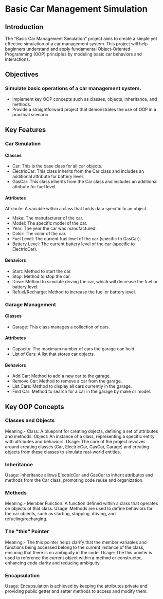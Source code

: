 # Basic Car Management Simulation
## Introduction
The "Basic Car Management Simulation" project aims to create a simple yet effective simulation of a car management system. This project will help beginners understand and apply fundamental Object-Oriented Programming (OOP) principles by modeling basic car behaviors and interactions.

## Objectives
### Simulate basic operations of a car management system.
- Implement key OOP concepts such as classes, objects, inheritance, and methods.
- Provide a straightforward project that demonstrates the use of OOP in a practical scenario.

## Key Features
### Car Simulation
#### Classes
- Car: This is the base class for all car objects.
- ElectricCar: This class inherits from the Car class and includes an additional attribute for battery level.
- GasCar: This class inherits from the Car class and includes an additional attribute for fuel level.

#### Attributes
Attribute: A variable within a class that holds data specific to an object.
- Make: The manufacturer of the car.
- Model: The specific model of the car.
- Year: The year the car was manufactured.
- Color: The color of the car.
- Fuel Level: The current fuel level of the car (specific to GasCar).
- Battery Level: The current battery level of the car (specific to ElectricCar).

#### Behaviors
- Start: Method to start the car.
- Stop: Method to stop the car.
- Drive: Method to simulate driving the car, which will decrease the fuel or battery level.
- Refuel/Recharge: Method to increase the fuel or battery level.

### Garage Management
#### Classes
- Garage: This class manages a collection of cars.

#### Attributes
- Capacity: The maximum number of cars the garage can hold.
- List of Cars: A list that stores car objects.

#### Behaviors
- Add Car: Method to add a new car to the garage.
- Remove Car: Method to remove a car from the garage.
- List Cars: Method to display all cars currently in the garage.
- Find Car: Method to search for a car in the garage by make or model.

## Key OOP Concepts
### Classes and Objects
Meaning:- Class: A blueprint for creating objects, defining a set of attributes and methods.
          Object: An instance of a class, representing a specific entity with attributes and behaviors.
Usage: The core of the project revolves around creating classes (Car, ElectricCar, GasCar, Garage) and creating objects from these classes to simulate real-world entities.

### Inheritance
Usage: Inheritance allows ElectricCar and GasCar to inherit attributes and methods from the Car class, promoting code reuse and organization.

### Methods
Meaning:- Member Function: A function defined within a class that operates on objects of that class.
Usage: Methods are used to define behaviors for the car objects, such as starting, stopping, driving, and refueling/recharging.

### The "this" Pointer
Meaning:- The this pointer helps clarify that the member variables and functions being accessed belong to the current instance of the class, ensuring that there is no ambiguity in the code.
Usage: The this pointer is used to reference the current object within a method or constructor, enhancing code clarity and reducing ambiguity.

### Encapsulation
Usage: Encapsulation is achieved by keeping the attributes private and providing public getter and setter methods to access and modify them.